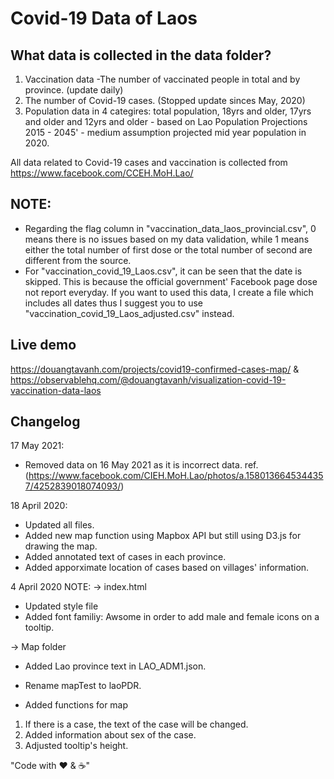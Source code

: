 # Covid-19 Data of Laos

## What data is collected in the data folder?
1. Vaccination data -The number of vaccinated people in total and by province. (update daily)
2. The number of Covid-19 cases. (Stopped update sinces May, 2020)
3. Population data in 4 categires: total population, 18yrs and older, 17yrs and older and 12yrs and older  - based on Lao Population Projections 2015 - 2045' - medium assumption projected mid year population in 2020.


All data related to Covid-19 cases and vaccination is collected from https://www.facebook.com/CCEH.MoH.Lao/

## NOTE:
* Regarding the flag column in "vaccination_data_laos_provincial.csv", 0 means there is no issues based on my data validation, while  1 means either the total number of first dose or the total number of second are different from the source.
* For "vaccination_covid_19_Laos.csv", it can be seen that the date is skipped. This is because the official government' Facebook page dose not report everyday. If you want to used this data, I create a file which includes all dates thus I suggest you to use "vaccination_covid_19_Laos_adjusted.csv" instead.


## Live demo
https://douangtavanh.com/projects/covid19-confirmed-cases-map/ & https://observablehq.com/@douangtavanh/visualization-covid-19-vaccination-data-laos



## Changelog

17 May 2021:
+ Removed data on 16 May 2021 as it is incorrect data. ref. (https://www.facebook.com/CIEH.MoH.Lao/photos/a.1580136645344357/4252839018074093/)

18 April 2020:
+ Updated all files.
+ Added new map function using Mapbox API but still using D3.js for drawing the map.
+ Added annotated text of cases in each province.
+ Added apporximate location of cases based on villages' information.


4 April 2020 NOTE:
-> index.html
+ Updated style file
+ Added font familiy: Awsome in order to add male and female icons on a tooltip.

-> Map folder
+ Added Lao province text in LAO_ADM1.json.
+ Rename mapTest to laoPDR.

+ Added functions for map
1. If there is a case, the text of the case will be changed.
2. Added information about sex of the case.
3. Adjusted tooltip's height.


"Code with ❤️ & ☕️"
